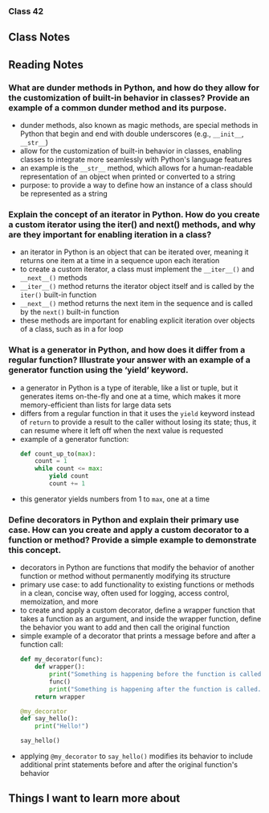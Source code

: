 ### Class 42


## Class Notes



## Reading Notes

### What are dunder methods in Python, and how do they allow for the customization of built-in behavior in classes? Provide an example of a common dunder method and its purpose.
- dunder methods, also known as magic methods, are special methods in Python that begin and end with double underscores (e.g., `__init__`, `__str__`)
- allow for the customization of built-in behavior in classes, enabling classes to integrate more seamlessly with Python's language features
- an example is the `__str__` method, which allows for a human-readable representation of an object when printed or converted to a string
- purpose: to provide a way to define how an instance of a class should be represented as a string

### Explain the concept of an iterator in Python. How do you create a custom iterator using the iter() and next() methods, and why are they important for enabling iteration in a class?
- an iterator in Python is an object that can be iterated over, meaning it returns one item at a time in a sequence upon each iteration
- to create a custom iterator, a class must implement the `__iter__()` and `__next__()` methods
- `__iter__()` method returns the iterator object itself and is called by the `iter()` built-in function
- `__next__()` method returns the next item in the sequence and is called by the `next()` built-in function
- these methods are important for enabling explicit iteration over objects of a class, such as in a for loop

### What is a generator in Python, and how does it differ from a regular function? Illustrate your answer with an example of a generator function using the ‘yield’ keyword.
- a generator in Python is a type of iterable, like a list or tuple, but it generates items on-the-fly and one at a time, which makes it more memory-efficient than lists for large data sets
- differs from a regular function in that it uses the `yield` keyword instead of `return` to provide a result to the caller without losing its state; thus, it can resume where it left off when the next value is requested
- example of a generator function:
    ```python
    def count_up_to(max):
        count = 1
        while count <= max:
            yield count
            count += 1
    ```
- this generator yields numbers from 1 to `max`, one at a time

### Define decorators in Python and explain their primary use case. How can you create and apply a custom decorator to a function or method? Provide a simple example to demonstrate this concept.
- decorators in Python are functions that modify the behavior of another function or method without permanently modifying its structure
- primary use case: to add functionality to existing functions or methods in a clean, concise way, often used for logging, access control, memoization, and more
- to create and apply a custom decorator, define a wrapper function that takes a function as an argument, and inside the wrapper function, define the behavior you want to add and then call the original function
- simple example of a decorator that prints a message before and after a function call:
    ```python
    def my_decorator(func):
        def wrapper():
            print("Something is happening before the function is called.")
            func()
            print("Something is happening after the function is called.")
        return wrapper

    @my_decorator
    def say_hello():
        print("Hello!")

    say_hello()
    ```
- applying `@my_decorator` to `say_hello()` modifies its behavior to include additional print statements before and after the original function's behavior

## Things I want to learn more about
